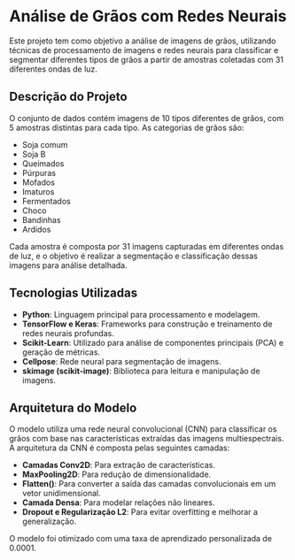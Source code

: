 # Análise de Grãos com Redes Neurais

Este projeto tem como objetivo a análise de imagens de grãos, utilizando técnicas de processamento de imagens e redes neurais para classificar e segmentar diferentes tipos de grãos a partir de amostras coletadas com 31 diferentes ondas de luz.

## Descrição do Projeto

O conjunto de dados contém imagens de 10 tipos diferentes de grãos, com 5 amostras distintas para cada tipo. As categorias de grãos são:

- Soja comum
- Soja B
- Queimados
- Púrpuras
- Mofados
- Imaturos
- Fermentados
- Choco
- Bandinhas
- Ardidos

Cada amostra é composta por 31 imagens capturadas em diferentes ondas de luz, e o objetivo é realizar a segmentação e classificação dessas imagens para análise detalhada.

## Tecnologias Utilizadas

- **Python**: Linguagem principal para processamento e modelagem.
- **TensorFlow e Keras**: Frameworks para construção e treinamento de redes neurais profundas.
- **Scikit-Learn**: Utilizado para análise de componentes principais (PCA) e geração de métricas.
- **Cellpose**: Rede neural para segmentação de imagens.
- **skimage (scikit-image)**: Biblioteca para leitura e manipulação de imagens.

## Arquitetura do Modelo

O modelo utiliza uma rede neural convolucional (CNN) para classificar os grãos com base nas características extraídas das imagens multiespectrais. A arquitetura da CNN é composta pelas seguintes camadas:

- **Camadas Conv2D**: Para extração de características.
- **MaxPooling2D**: Para redução de dimensionalidade.
- **Flatten()**: Para converter a saída das camadas convolucionais em um vetor unidimensional.
- **Camada Densa**: Para modelar relações não lineares.
- **Dropout e Regularização L2**: Para evitar overfitting e melhorar a generalização.

O modelo foi otimizado com uma taxa de aprendizado personalizada de 0.0001.
